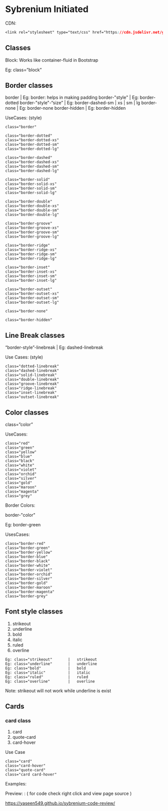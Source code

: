 # Sybrenium Initiated

CDN: 
```CSS
<link rel="stylesheet" type="text/css" href="https://cdn.jsdelivr.net/gh/Syber-Lab/Sybrenium@b3baa6cc891a2f05509e004ea588efee7545bdbf/dist/css/main.css">
```

##  Classes 

Block:
	Works like container-fluid in Bootstrap

Eg:    class=”block”


## Border classes

border					|   Eg: border: helps in making padding
border-"style"   			|   Eg: border-dotted
border-"style"-“size”			|   Eg: border-dashed-sm | xs | sm | lg
border-none				|   Eg: border-none
border-hidden				|   Eg: border-hidden

UseCases: (style)
```
class="border"

class="border-dotted"
class="border-dotted-xs"
class="border-dotted-sm"
class="border-dotted-lg"

class="border-dashed"
class="border-dashed-xs" 
class="border-dashed-sm"
class="border-dashed-lg"

class="border-solid"
class="border-solid-xs" 
class="border-solid-sm" 
class="border-solid-lg" 

class="border-double"
class="border-double-xs" 
class="border-double-sm" 
class="border-double-lg" 

class="border-groove" 
class="border-groove-xs" 
class="border-groove-sm" 
class="border-groove-lg" 

class="border-ridge"
class="border-ridge-xs" 
class="border-ridge-sm" 
class="border-ridge-lg" 
	
class="border-inset"
class="border-inset-xs" 
class="border-inset-sm" 
class="border-inset-lg" 

class="border-outset"
class="border-outset-xs" 
class="border-outset-sm" 
class="border-outset-lg" 

class="border-none"

class="border-hidden"
```
## Line Break classes

“border-style”-linebreak		|  Eg: dashed-linebreak

Use Cases: (style)

```
class="dotted-linebreak"
class="dashed-linebreak"
class="solid-linebreak"
class="double-linebreak"
class="groove-linebreak"
class="ridge-linebreak"
class="inset-linebreak"
class="outset-linebreak"
```

## Color classes

class=”color”

UseCases:
```
class="red"
class="green"
class="yellow"
class="blue"
class="black"
class="white"
class="violet"
class="orchid"
class="silver"
class="gold"
class="maroon"
class="magenta"
class="grey"
```
Border Colors:

border-"color"

Eg: border-green

UsesCases:
```
class="border-red"
class="border-green"
class="border-yellow"
class="border-blue"
class="border-black"
class="border-white"
class="border-violet"
class="border-orchid"
class="border-silver"
class="border-gold"
class="border-maroon"
class="border-magenta"
class="border-grey"
```

## Font style classes

1.	strikeout
2.	underline
3.	bold
4.	italic
5.	ruled
6.	overline

```
Eg: class="strikeout"   	|   strikeout
Eg: class="underline"   	|   underline
Eg: class="bold"   			|   bold
Eg: class="italic"   		|   italic
Eg: class="ruled"   		|   ruled
Eg: class="overline"   		|   overline
```
Note:
strikeout will not work while underline is exist


## Cards

### card class

1.	card
2.	quote-card
3.  card-hover

Use Case
```
class="card"
class="card-hover"
class="quote-card"
class="card card-hover"
```



Examples:

Preview: : ( for code check right click and view page source )

https://yaseen549.github.io/sybrenium-code-review/

